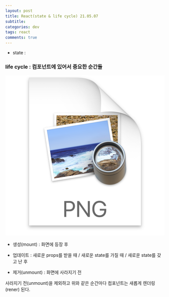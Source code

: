 ```yaml
--- 
layout: post  
title: React(state & life cycle) 21.05.07
subtitle: 
categories: dev
tags: react
comments: true  
--- 
```


- state : 

### life cycle : 컴포넌트에 있어서 중요한 순간들

![](/assets/img/post/2021-05-07-11-38-02.png)

- 생성(mount) : 화면에 등장 후

- 업데이트 : 새로운 props를 받을 때 / 새로운 state를 가질 때 / 새로운 state를 갖고 난 후

- 제거(unmount) : 화면에 사라지기 전 

사라지기 전(unmount)을 제외하고 위와 같은 순간마다 컴포넌트는 새롭게 렌더링(rener) 된다. 